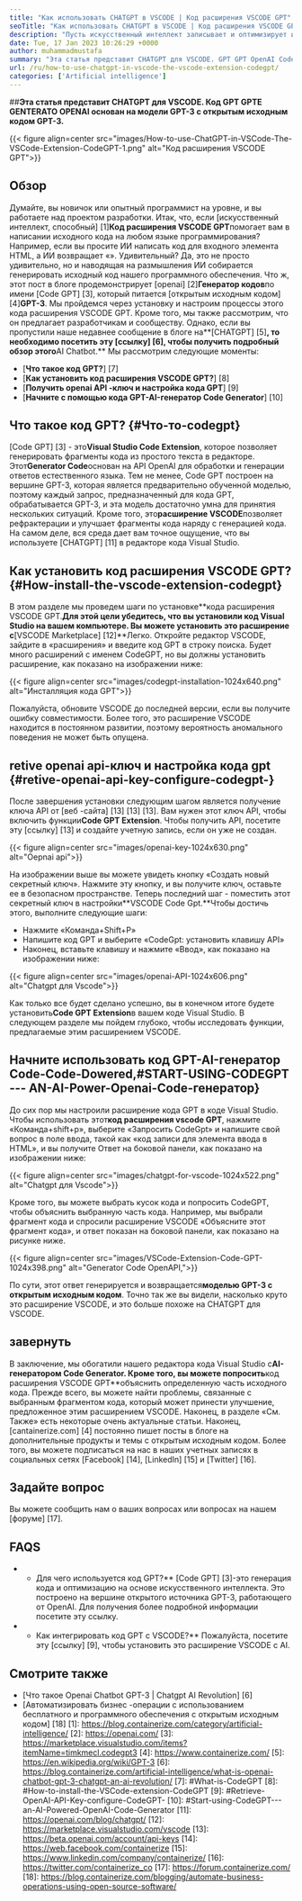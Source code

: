 ```yaml
---
title: "Как использовать CHATGPT в VSCODE | Код расширения VSCODE GPT" 
seoTitle: "Как использовать CHATGPT в VSCODE | Код расширения VSCODE GPT" 
description: "Пусть искусственный интеллект записывает и оптимизирует исходный код с помощью API OpenAI. Код расширения VSCODE GPT работает на GPT-3, которая является моделью NLP с открытым исходным кодом." 
date: Tue, 17 Jan 2023 10:26:29 +0000
author: muhammadmustafa
summary: "Эта статья представит CHATGPT для VSCODE. GPT GPT OpenAI Code GPT основан на модели GPT-3 с открытым исходным кодом GPT-3." 
url: /ru/how-to-use-chatgpt-in-vscode-the-vscode-extension-codegpt/
categories: ['Artificial intelligence']
---
```


##**Эта статья представит CHATGPT для VSCODE. Код GPT GPTE GENTERATO OPENAI основан на модели GPT-3 с открытым исходным кодом GPT-3.**

{{< figure align=center src="images/How-to-use-ChatGPT-in-VSCode-The-VSCode-Extension-CodeGPT-1.png" alt="Код расширения VSCODE GPT">}}


## Обзор
Думайте, вы новичок или опытный программист на уровне, и вы работаете над проектом разработки. Итак, что, если [искусственный интеллект, способный] [1]**Код расширения VSCODE GPT**помогает вам в написании исходного кода на любом языке программирования? Например, если вы просите ИИ написать код для входного элемента HTML, а ИИ возвращает «». Удивительный?
Да, это не просто удивительно, но и наводящая на размышления ИИ собирается генерировать исходный код нашего программного обеспечения. Что ж, этот пост в блоге продемонстрирует [openai] [2]**Генератор кодов**по имени [Code GPT] [3], который питается [открытым исходным кодом] [4]**GPT-3**. Мы пройдемся через установку и настроим процессы этого кода расширения VSCODE GPT. Кроме того, мы также рассмотрим, что он предлагает разработчикам и сообществу. Однако, если вы пропустили наше недавнее сообщение в блоге на**[CHATGPT] [5]**, то необходимо посетить эту [ссылку] [6], чтобы получить подробный обзор этого**AI Chatbot.**
Мы рассмотрим следующие моменты:
* [**Что такое код GPT?**] [7]
* [**Как установить код расширения VSCODE GPT?**] [8]
* [**Получить openai API -ключ и настройка кода GPT**] [9]
* [**Начните с помощью кода GPT-AI-генератор Code Generator**] [10]

## Что такое код GPT? {#Что-то-codegpt}
[Code GPT] [3] - это**Visual Studio Code Extension**, которое позволяет генерировать фрагменты кода из простого текста в редакторе. Этот**Generator Code**основан на API OpenAI для обработки и генерации ответов естественного языка. Тем не менее, Code GPT построен на вершине GPT-3, которая является предварительно обученной моделью, поэтому каждый запрос, предназначенный для кода GPT, обрабатывается GPT-3, и эта модель достаточно умна для принятия нескольких ситуаций. Кроме того, это**расширение VSCODE**позволяет рефрактерации и улучшает фрагменты кода наряду с генерацией кода. На самом деле, вся среда дает вам точное ощущение, что вы используете [CHATGPT] [11] в редакторе кода Visual Studio.

## Как установить код расширения VSCODE GPT? {#How-install-the-vscode-extension-codegpt}
В этом разделе мы проведем шаги по установке**кода расширения VSCODE GPT.**Для этой цели убедитесь, что вы установили код Visual Studio на вашем компьютере. Вы можете установить это расширение с**[VSCODE Marketplace] [12]**Легко.
Откройте редактор VSCODE, зайдите в «расширения» и введите код GPT в строку поиска. Будет много расширений с именем CodeGPT, но вы должны установить расширение, как показано на изображении ниже:

{{< figure align=center src="images/codegpt-installation-1024x640.png" alt="Инсталляция кода GPT">}}

Пожалуйста, обновите VSCODE до последней версии, если вы получите ошибку совместимости. Более того, это расширение VSCODE находится в постоянном развитии, поэтому вероятность аномального поведения не может быть опущена.

## retive openai api-ключ и настройка кода gpt {#retive-openai-api-key-configure-codegpt-}
После завершения установки следующим шагом является получение ключа API от [веб -сайта] [13] [13] [13]. Вам нужен этот ключ API, чтобы включить функции**Code GPT Extension**. Чтобы получить API, посетите эту [ссылку] [13] и создайте учетную запись, если он уже не создан.

{{< figure align=center src="images/openai-key-1024x630.png" alt="Oepnai api">}}

На изображении выше вы можете увидеть кнопку «Создать новый секретный ключ». Нажмите эту кнопку, и вы получите ключ, оставьте ее в безопасном пространстве. Теперь последний шаг - поместить этот секретный ключ в настройки**VSCODE Code Gpt.**Чтобы достичь этого, выполните следующие шаги:
  * Нажмите «Команда+Shift+P»
  * Напишите код GPT и выберите «CodeGpt: установить клавишу API»
  * Наконец, вставьте клавишу и нажмите «Ввод», как показано на изображении ниже:

{{< figure align=center src="images/openai-API-1024x606.png" alt="Chatgpt для Vscode">}}

Как только все будет сделано успешно, вы в конечном итоге будете установить**Code GPT Extension**в вашем коде Visual Studio. В следующем разделе мы пойдем глубоко, чтобы исследовать функции, предлагаемые этим расширением VSCODE.

## Начните использовать код GPT-AI-генератор Code-Code-Dowered,#START-USING-CODEGPT --- AN-AI-Power-Openai-Code-генератор}
До сих пор мы настроили расширение кода GPT в коде Visual Studio. Чтобы использовать этот**код расширения vscode GPT**, нажмите «Команда+shift+p», выберите «Запросить CodeGpt» и напишите свой вопрос в поле ввода, такой как «код записи для элемента ввода в HTML», и вы получите Ответ на боковой панели, как показано на изображении ниже:

{{< figure align=center src="images/chatgpt-for-vscode-1024x522.png" alt="Chatgpt для Vscode">}}

Кроме того, вы можете выбрать кусок кода и попросить CodeGPT, чтобы объяснить выбранную часть кода. Например, мы выбрали фрагмент кода и спросили расширение VSCODE «Объясните этот фрагмент кода», и ответ показан на боковой панели, как показано на рисунке ниже.

{{< figure align=center src="images/VSCode-Extension-Code-GPT-1024x398.png" alt="Generator Code OpenAPI,">}}

По сути, этот ответ генерируется и возвращается**моделью GPT-3 с открытым исходным кодом**. Точно так же вы видели, насколько круто это расширение VSCODE, и это больше похоже на CHATGPT для VSCODE.

## завернуть
В заключение, мы обогатили нашего редактора кода Visual Studio с**AI-генератором Code Generator. Кроме того, вы можете попросить**код расширения VSCODE GPT**объяснить определенную часть исходного кода. Прежде всего, вы можете найти проблемы, связанные с выбранным фрагментом кода, который может принести улучшение, предложенное этим расширением VSCODE. Наконец, в разделе «См. Также» есть некоторые очень актуальные статьи.
Наконец, [cantainerize.com] [4] постоянно пишет посты в блоге на дополнительные продукты и темы с открытым исходным кодом. Более того, вы можете подписаться на нас в наших учетных записях в социальных сетях [Facebook] [14], [LinkedIn] [15] и [Twitter] [16].

## Задайте вопрос
Вы можете сообщить нам о ваших вопросах или вопросах на нашем [форуме] [17].

## FAQS
* * Для чего используется код GPT?**
[Code GPT] [3]-это генерация кода и оптимизацию на основе искусственного интеллекта. Это построено на вершине открытого источника GPT-3, работающего от OpenAI. Для получения более подробной информации посетите эту ссылку.
* * Как интегрировать код GPT с VSCODE?**
Пожалуйста, посетите эту [ссылку] [9], чтобы установить это расширение VSCODE с AI.

## Смотрите также
  * [Что такое Openai Chatbot GPT-3 | Chatgpt AI Revolution] [6]
  * [Автоматизировать бизнес -операции с использованием бесплатного и программного обеспечения с открытым исходным кодом] [18]
[1]: https://blog.containerize.com/category/artificial-intelligence/
[2]: https://openai.com/
[3]: https://marketplace.visualstudio.com/items?itemName=timkmecl.codegpt3
[4]: https://www.containerize.com/
[5]: https://en.wikipedia.org/wiki/GPT-3
[6]: https://blog.containerize.com/artificial-intelligence/what-is-openai-chatbot-gpt-3-chatgpt-an-ai-revolution/
[7]: #What-is-CodeGPT
[8]: #How-to-install-the-VSCode-extension-CodeGPT
[9]: #Retrieve-OpenAI-API-Key-configure-CodeGPT-
[10]: #Start-using-CodeGPT---an-AI-Powered-OpenAI-Code-Generator
[11]: https://openai.com/blog/chatgpt/
[12]: https://marketplace.visualstudio.com/vscode
[13]: https://beta.openai.com/account/api-keys
[14]: https://web.facebook.com/containerize
[15]: https://www.linkedin.com/company/containerize/
[16]: https://twitter.com/containerize_co
[17]: https://forum.containerize.com/
[18]: https://blog.containerize.com/blogging/automate-business-operations-using-open-source-software/
